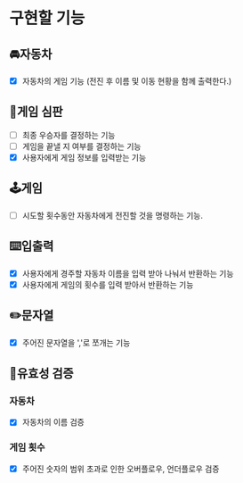 # 구현할 기능

## 🚘**자동차**

- [x]  자동차의 게임 기능 (전진 후 이름 및 이동 현황을 함께 출력한다.)

## 🎯게임 심판
- [ ] 최종 우승자를 결정하는 기능
- [ ] 게임을 끝낼 지 여부를 결정하는 기능
- [x] 사용자에게 게임 정보를 입력받는 기능

## 🕹️**게임**

- [ ] 시도할 횟수동안 자동차에게 전진할 것을 명령하는 기능.

## ⌨️**입출력**
- [x]  사용자에게 경주할 자동차 이름을 입력 받아 나눠서 반환하는 기능
- [x]  사용자에게 게임의 횟수를 입력 받아서 반환하는 기능

## ✏️문자열

- [x] 주어진 문자열을 ','로 쪼개는 기능

## 💎유효성 검증
### 자동차
- [x] 자동차의 이름 검증
### 게임 횟수
- [x] 주어진 숫자의 범위 초과로 인한 오버플로우, 언더플로우 검증

